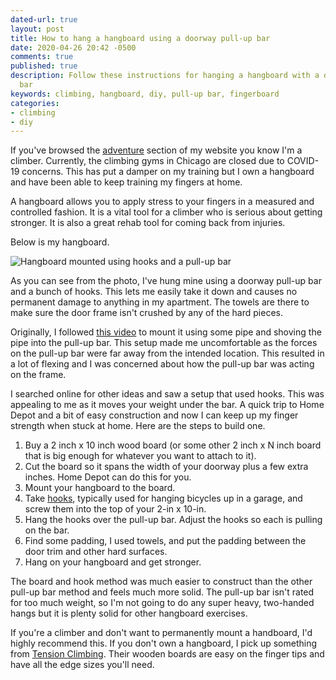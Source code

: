 ```yaml
---
dated-url: true
layout: post
title: How to hang a hangboard using a doorway pull-up bar
date: 2020-04-26 20:42 -0500
comments: true
published: true
description: Follow these instructions for hanging a hangboard with a doorway pull-up
  bar
keywords: climbing, hangboard, diy, pull-up bar, fingerboard
categories:
- climbing
- diy
---
```


If you've browsed the [adventure](/adventure) section of my website you know I'm a climber.
Currently, the climbing gyms in Chicago are closed due to COVID-19 concerns.
This has put a damper on my training but I own a hangboard and have been able to keep training my fingers at home.

A hangboard allows you to apply stress to your fingers in a measured and controlled fashion.
It is a vital tool for a climber who is serious about getting stronger.
It is also a great rehab tool for coming back from injuries.

Below is my hangboard.

![Hangboard mounted using hooks and a pull-up bar](/images/hangboard.png)

As you can see from the photo, I've hung mine using a doorway pull-up bar and a bunch of hooks.
This lets me easily take it down and causes no permanent damage to anything in my apartment.
The towels are there to make sure the door frame isn't crushed by any of the hard pieces.

Originally, I followed [this video](https://www.youtube.com/watch?v=Cu-MrncHpJo) to mount it using some pipe and shoving the pipe into the pull-up bar.
This setup made me uncomfortable as the forces on the pull-up bar were far away from the intended location.
This resulted in a lot of flexing and I was concerned about how the pull-up bar was acting on the frame.

I searched online for other ideas and saw a setup that used hooks.
This was appealing to me as it moves your weight under the bar.
A quick trip to Home Depot and a bit of easy construction and now I can keep up my finger strength when stuck at home.
Here are the steps to build one.

1. Buy a 2 inch x 10 inch wood board (or some other 2 inch x N inch board that is big enough for whatever you want to attach to it).
1. Cut the board so it spans the width of your doorway plus a few extra inches. Home Depot can do this for you.
1. Mount your hangboard to the board.
1. Take [hooks](https://www.homedepot.com/p/Everbilt-Screw-in-Steel-Bicycle-Hook-with-Vinyl-Coating-25-lbs-21407/206585761), typically used for hanging bicycles up in a garage, and screw them into the top of your 2-in x 10-in.
1. Hang the hooks over the pull-up bar. Adjust the hooks so each is pulling on the bar.
1. Find some padding, I used towels, and put the padding between the door trim and other hard surfaces.
1. Hang on your hangboard and get stronger.

The board and hook method was much easier to construct than the other pull-up bar method and feels much more solid.
The pull-up bar isn't rated for too much weight, so I'm not going to do any super heavy, two-handed hangs but it is plenty solid for other hangboard exercises.

If you're a climber and don't want to permanently mount a handboard, I'd highly recommend this.
If you don't own a hangboard, I pick up something from [Tension Climbing](https://www.tensionclimbing.com/hangboards/).
Their wooden boards are easy on the finger tips and have all the edge sizes you'll need.